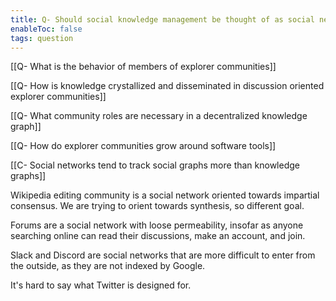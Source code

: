 ```yaml
---
title: Q- Should social knowledge management be thought of as social networks with really solid defaults conventions and incentives
enableToc: false
tags: question
---
```

[[Q- What is the behavior of members of explorer communities]]

[[Q- How is knowledge crystallized and disseminated in discussion oriented explorer communities]]

[[Q- What community roles are necessary in a decentralized knowledge graph]]

[[Q- How do explorer communities grow around software tools]]

[[C- Social networks tend to track social graphs more than knowledge graphs]]

Wikipedia editing community is a social network oriented towards impartial consensus. We are trying to orient towards synthesis, so different goal.

Forums are a social network with loose permeability, insofar as anyone searching online can read their discussions, make an account, and join.

Slack and Discord are social networks that are more difficult to enter from the outside, as they are not indexed by Google. 

It's hard to say what Twitter is designed for.